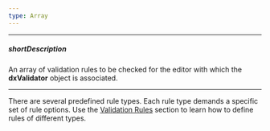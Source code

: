 ```yaml
---
type: Array
---
```

---
##### shortDescription
An array of validation rules to be checked for the editor with which the **dxValidator** object is associated.

---
There are several predefined rule types. Each rule type demands a specific set of rule options. Use the [Validation Rules](/api-reference/10%20UI%20Widgets/dxValidator/8%20Validation%20Rules '/Documentation/ApiReference/UI_Widgets/dxValidator/Validation_Rules/') section to learn how to define rules of different types.